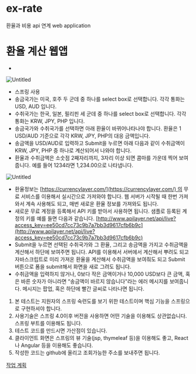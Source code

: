 # ex-rate
환율과 비용 api 연계 web application

# 환율 계산 웹앱

- 

![Untitled](https://s3-us-west-2.amazonaws.com/secure.notion-static.com/709d92ea-c886-4a22-84a5-70e6af436d2f/Untitled.png)

- 스프링 사용
- 송금국가는 미국, 호주 두 군데 중 하나를 select box로 선택합니다. 각각 통화는 USD, AUD 입니다.
- 수취국가는 한국, 일본, 필리핀 세 군데 중 하나를 select box로 선택합니다. 각각 통화는 KRW, JPY, PHP 입니다.
- 송금국가와 수취국가를 선택하면 아래 환율이 바뀌어나타나야 합니다. 환율은 1 USD/AUD 기준으로 각각 KRW, JPY, PHP의 대응 금액입니다.
- 송금액을 USD/AUD로 입력하고 Submit을 누르면 아래 다음과 같이 수취금액이 KRW, JPY, PHP 중 하나로 계산되어서 나와야 합니다.
- 환율과 수취금액은 소숫점 2째자리까지, 3자리 이상 되면 콤마를 가운데 찍어 보여줍니다. 예를 들어 1234라면 1,234.00으로 나타냅니다.

![Untitled](https://s3-us-west-2.amazonaws.com/secure.notion-static.com/17aad8fa-5a88-46b8-a988-422b77896ea1/Untitled.png)

- 환율정보는 [https://currencylayer.com/](https://currencylayer.com/) 의 무료 서비스를 이용해서 실시간으로 가져와야 합니다. 웹 서버가 시작될 때 한번 가져와서 계속 사용해도 되고, 매번 새로운 환율 정보를 가져와도 됩니다.
- 새로운 무료 계정을 등록해서 API 키를 받아서 사용하면 됩니다. 샘플로 등록된 계정의 키를 예를 들면 다음과 같습니다. [http://www.apilayer.net/api/live?access_key=ee50cd7cc73c9b7a7bb3d9617cfb6b9c](http://www.apilayer.net/api/live?access_key=ee50cd7cc73c9b7a7bb3d9617cfb6b9c)
- Submit을 누르면 선택된 수취국가와 그 환율, 그리고 송금액을 가지고 수취금액을 계산해서 하단에 보여주면 됩니다. API를 이용해서 서버에서 계산해서 뿌려도 되고 자바스크립트로 미리 가져온 환율을 계산해서 수취금액을 보여줘도 되고 Submit 버튼으로 폼을 submit해서 화면을 새로 그려도 됩니다.
- 수취금액을 입력하지 않거나, 0보다 작은 금액이거나 10,000 USD보다 큰 금액, 혹은 바른 숫자가 아니라면 “송금액이 바르지 않습니다"라는 에러 메시지를 보여줍니다. 메시지는 팝업, 혹은 하단에 빨간 글씨로 나타나면 됩니다.
1. 본 테스트는 지원자의 스프링 숙련도를 보기 위한 테스트이며 핵심 기능을 스프링으로 구현하셔야 합니다.
2. 사용기술은 스프링 4.0이후 버전을 사용하면 어떤 기술을 이용해도 상관없습니다. 스프링 부트를 이용해도 됩니다.
3. 테스트 코드를 만드시면 가산점이 있습니다.
4. 클라이언트 화면은 스프링의 뷰 기술(jsp, thymeleaf 등)을 이용해도 좋고, React나 Angular 등을 이용해도 좋습니다.
5. 작성한 코드는 github에 올리고 조회가능한 주소를 보내주면 됩니다.

[작업 계획](https://www.notion.so/c5cbf1f076ee4663bb2d856c53c177a7)
